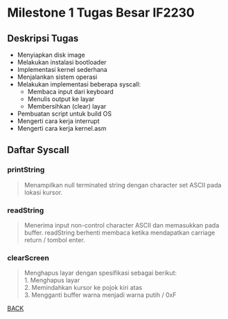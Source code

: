 # Milestone 1 Tugas Besar IF2230

## Deskripsi Tugas
* Menyiapkan disk image
* Melakukan instalasi bootloader
* Implementasi kernel sederhana
* Menjalankan sistem operasi
* Melakukan implementasi beberapa syscall:
    * Membaca input dari keyboard
    * Menulis output ke layar
    * Membersihkan (clear) layar
* Pembuatan script untuk build OS
* Mengerti cara kerja interrupt
* Mengerti cara kerja kernel.asm

## Daftar Syscall
### printString
> Menampilkan null terminated string dengan character set ASCII pada lokasi kursor.

### readString
> Menerima input non-control character ASCII dan memasukkan pada buffer. readString berhenti membaca ketika mendapatkan carriage return / tombol enter.

### clearScreen
> Menghapus layar dengan spesifikasi sebagai berikut: <br /> 1. Menghapus layar <br /> 2. Memindahkan kursor ke pojok kiri atas <br /> 3. Mengganti buffer warna menjadi warna putih / 0xF

[BACK](README.md)